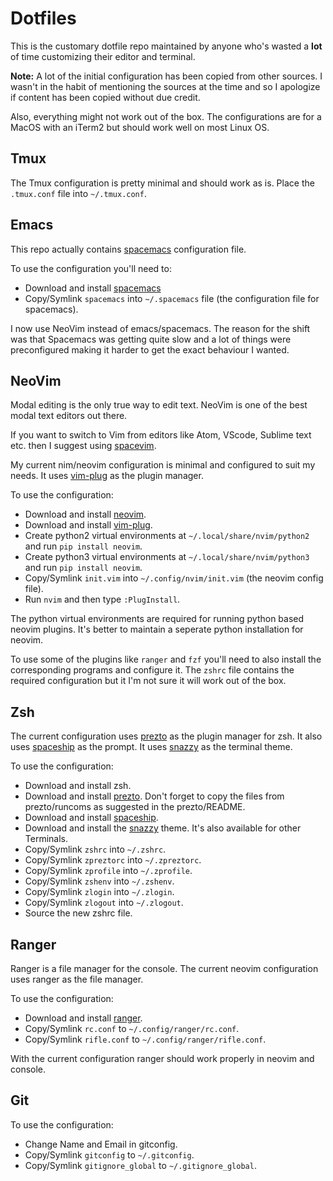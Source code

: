 # Dotfiles

This is the customary dotfile repo maintained by anyone who's wasted a
**lot** of time customizing their editor and terminal.

**Note:** A lot of the initial configuration has been copied from other sources.
I wasn't in the habit of mentioning the sources at the time and so I apologize
if content has been copied without due credit.

Also, everything might not work out of the box. The configurations are for a
MacOS with an iTerm2 but should work well on most Linux OS.

## Tmux

The Tmux configuration is pretty minimal and should work as is.
Place the `.tmux.conf` file into `~/.tmux.conf`.

## Emacs

This repo actually contains [spacemacs](http://spacemacs.org/) configuration
file.

To use the configuration you'll need to:

- Download and install [spacemacs](http://spacemacs.org/)
- Copy/Symlink `spacemacs` into `~/.spacemacs` file (the configuration file
for spacemacs).

I now use NeoVim instead of emacs/spacemacs. The reason for the shift was that
Spacemacs was getting quite slow and a lot of things were preconfigured making
it harder to get the exact behaviour I wanted.

## NeoVim

Modal editing is the only true way to edit text. NeoVim is one of the best
modal text editors out there.

If you want to switch to Vim from editors like Atom, VScode, Sublime text etc.
then I suggest using [spacevim](https://spacevim.org/).

My current nim/neovim configuration is minimal and configured to suit my needs.
It uses [vim-plug](https://github.com/junegunn/vim-plug) as the plugin manager.

To use the configuration:

- Download and install [neovim](https://neovim.io/).
- Download and install [vim-plug](https://github.com/junegunn/vim-plug).
- Create python2 virtual environments at `~/.local/share/nvim/python2` and run `pip install neovim`.
- Create python3 virtual environments at `~/.local/share/nvim/python3` and run `pip install neovim`.
- Copy/Symlink `init.vim` into `~/.config/nvim/init.vim` (the neovim config file).
- Run `nvim` and then type `:PlugInstall`.

The python virtual environments are required for running python based neovim
plugins. It's better to maintain a seperate python installation for neovim.

To use some of the plugins like `ranger` and `fzf` you'll need to also install
the corresponding programs and configure it. The `zshrc` file contains the
required configuration but it I'm not sure it will work out of the box.

## Zsh

The current configuration uses [prezto](https://github.com/sorin-ionescu/prezto)
as the plugin manager for zsh. It also uses [spaceship](https://github.com/denysdovhan/spaceship-prompt)
as the prompt. It uses [snazzy](https://github.com/sindresorhus/iterm2-snazzy)
as the terminal theme.

To use the configuration:

- Download and install zsh.
- Download and install [prezto](https://github.com/sorin-ionescu/prezto). Don't
forget to copy the files from prezto/runcoms as suggested in the prezto/README.
- Download and install [spaceship](https://github.com/denysdovhan/spaceship-prompt).
- Download and install the [snazzy](https://github.com/sindresorhus/iterm2-snazzy)
theme. It's also available for other Terminals.
- Copy/Symlink `zshrc` into `~/.zshrc`.
- Copy/Symlink `zpreztorc` into `~/.zpreztorc`.
- Copy/Symlink `zprofile` into `~/.zprofile`.
- Copy/Symlink `zshenv` into `~/.zshenv`.
- Copy/Symlink `zlogin` into `~/.zlogin`.
- Copy/Symlink `zlogout` into `~/.zlogout`.
- Source the new zshrc file.

## Ranger

Ranger is a file manager for the console. The current neovim
configuration uses ranger as the file manager.

To use the configuration:

- Download and install [ranger](https://ranger.github.io/ranger-stable.tar.gz).
- Copy/Symlink `rc.conf` to `~/.config/ranger/rc.conf`.
- Copy/Symlink `rifle.conf` to `~/.config/ranger/rifle.conf`.

With the current configuration ranger should work properly in neovim and
console.

## Git

To use the configuration:

- Change Name and Email in gitconfig.
- Copy/Symlink `gitconfig` to `~/.gitconfig`.
- Copy/Symlink `gitignore_global` to `~/.gitignore_global`.
